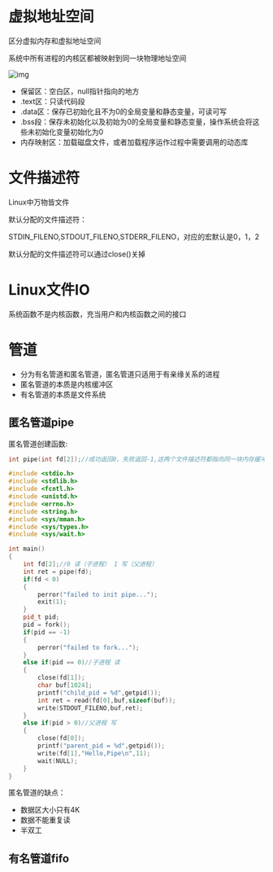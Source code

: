 # 虚拟地址空间

区分虚拟内存和虚拟地址空间

系统中所有进程的内核区都被映射到同一块物理地址空间

![img](https://subingwen.cn/linux/file-descriptor/image-20210130093015907.png)

* 保留区：空白区，null指针指向的地方
* .text区：只读代码段
* .data区：保存已初始化且不为0的全局变量和静态变量，可读可写
* .bss段：保存未初始化以及初始为0的全局变量和静态变量，操作系统会将这些未初始化变量初始化为0
* 内存映射区：加载磁盘文件，或者加载程序运作过程中需要调用的动态库

# 文件描述符

Linux中万物皆文件

默认分配的文件描述符：

STDIN_FILENO,STDOUT_FILENO,STDERR_FILENO，对应的宏默认是0，1，2

默认分配的文件描述符可以通过close()关掉

# Linux文件IO

系统函数不是内核函数，充当用户和内核函数之间的接口

# 管道

* 分为有名管道和匿名管道，匿名管道只适用于有亲缘关系的进程
* 匿名管道的本质是内核缓冲区
* 有名管道的本质是文件系统

## 匿名管道pipe

匿名管道创建函数:

```C++
int pipe(int fd[2]);//成功返回0，失败返回-1,这两个文件描述符都指向同一块内存缓冲区
```

```C++
#include <stdio.h>
#include <stdlib.h>
#include <fcntl.h>
#include <unistd.h>
#include <errno.h>
#include <string.h>
#include <sys/mman.h>
#include <sys/types.h>
#include <sys/wait.h>

int main()
{
    int fd[2];//0 读（子进程） 1 写（父进程）
    int ret = pipe(fd);
    if(fd < 0)
    {
        perror("failed to init pipe...");
        exit(1);
    }
    pid_t pid;
    pid = fork();
    if(pid == -1)
    {
        perror("failed to fork...");
    }
    else if(pid == 0)//子进程 读
    {
        close(fd[1]);
        char buf[1024];
        printf("child_pid = %d",getpid());
        int ret = read(fd[0],buf,sizeof(buf));
        write(STDOUT_FILENO,buf,ret);
    }
    else if(pid > 0)//父进程 写
    {
        close(fd[0]);
        printf("parent_pid = %d",getpid());
        write(fd[1],"Hello,Pipe\n",11);
        wait(NULL);
    }
}
```





匿名管道的缺点：

* 数据区大小只有4K
* 数据不能重复读
* 半双工

## 有名管道fifo

